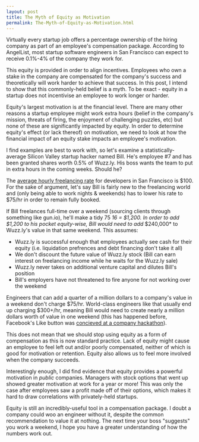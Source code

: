 ```yaml
---
layout: post
title: The Myth of Equity as Motivation
permalink: The-Myth-of-Equity-as-Motivation.html
---
```

Virtually every startup job offers a percentage ownership of the hiring company as part of an employee's compensation package. According to AngelList, most startup software engineers in San Francisco can expect to receive 0.1%-4% of the company they work for.

This equity is provided in order to align incentives. Employees who own a stake in the company are compensated for the company's success and theoretically will work harder to achieve that success. In this post, I intend to show that this commonly-held belief is a myth. To be exact - equity in a startup does not incentivise an employee to work longer or harder.

Equity's largest motivation is at the financial level. There are many other reasons a startup employee might work extra hours (belief in the company's mission, threats of firing, the enjoyment of challenging puzzles, etc) but none of these are significantly impacted by equity. In order to determine equity's effect (or lack thereof) on motivation, we need to look at how the financial impact of an equity stake impacts an employee's motivation.

I find examples are best to work with, so let's examine a statistically-average Silicon Valley startup hacker named Bill. He's employee #7 and has been granted shares worth 0.5% of Wuzz.ly. His boss wants the team to put in extra hours in the coming weeks. Should he?

The [average hourly freelancing rate](http://grouptalent.com/blog/how-much-developers-make-per-city/) for developers in San Francisco is $100\. For the sake of argument, let's say Bill is fairly new to the freelancing world and (only being able to work nights & weekends) has to lower his rate to $75/hr in order to remain fully booked.

If Bill freelances full-time over a weekend (sourcing clients through something like gun.io), he'll make a tidy 75 _16 = $1,200\. In order to add $1,200 to his pocket equity-wise, Bill would need to add_ $240,000* to Wuzz.ly's value in that same weekend. This assumes:

*   Wuzz.ly is successful enough that employees actually see cash for their equity (i.e. liquidation prefrences and debt financing don't take it all)
*   We don't discount the future value of Wuzz.ly stock (Bill can earn interest on freelancing income while he waits for the Wuzz.ly sale)
*   Wuzz.ly never takes on additional venture capital and dilutes Bill's position
*   Bill's employers have not threatened to fire anyone for not working over the weekend

Engineers that can add a quarter of a million dollars to a company's value in a weekend don't charge $75/hr. World-class engineers like that usually end up charging $300+/hr, meaning Bill would need to create nearly a million dollars worth of value in one weekend (this has happened before, Facebook's Like button was [concieved at a company hackathon](http://www.quora.com/Whats-the-history-of-the-Awesome-Button-that-eventually-became-the-Like-button-on-Facebook)).

This does not mean that we should stop using equity as a form of compensation as this is now standard practice. Lack of equity might cause an employee to feel left out and/or poorly compensated, neither of which is good for motivation or retention. Equity also allows us to feel more involved when the company succeeds.

Interestingly enough, I did find evidence that equity provides a powerful motivation in _public_ companies. Managers with stock options that went up showed greater motivation at work for a year or more! This was only the case after employees saw a profit made off of their options, which makes it hard to draw correlations with privately-held startups.

Equity is still an incredibly-useful tool in a compensation package. I doubt a company could woo an engineer without it, despite the common recommendation to value it at nothing. The next time your boss "suggests" you work a weekend, I hope you have a greater understanding of how the numbers work out.
